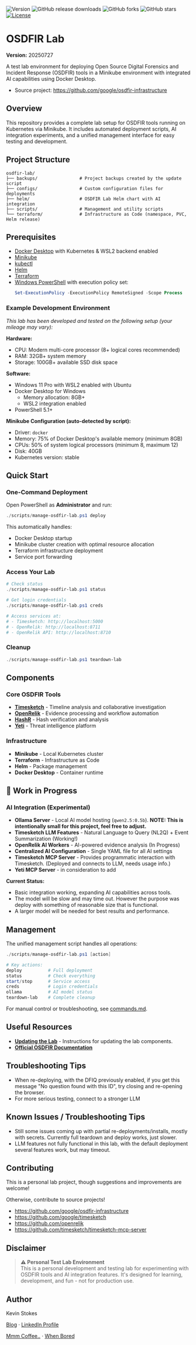 
![Version](https://img.shields.io/badge/version-20250727-orange) 
![GitHub release downloads](https://img.shields.io/github/downloads/kev365/OSDFIR-Lab/total) 
![GitHub forks](https://img.shields.io/github/forks/kev365/OSDFIR-Lab?style=social) 
![GitHub stars](https://img.shields.io/github/stars/kev365/OSDFIR-Lab?style=social) 
[![License](https://img.shields.io/badge/License-Apache_2.0-blue.svg)](LICENSE)

# OSDFIR Lab

**Version:** 20250727

A test lab environment for deploying Open Source Digital Forensics and Incident Response (OSDFIR) tools in a Minikube environment with integrated AI capabilities using Docker Desktop.

- Source project: https://github.com/google/osdfir-infrastructure

## Overview

This repository provides a complete lab setup for OSDFIR tools running on Kubernetes via Minikube. It includes automated deployment scripts, AI integration experiments, and a unified management interface for easy testing and development.

## Project Structure

```
osdfir-lab/
├── backups/                # Project backups created by the update script
├── configs/                # Custom configuration files for deployments
├── helm/                   # OSDFIR Lab Helm chart with AI integration
├── scripts/                # Management and utility scripts
└── terraform/              # Infrastructure as Code (namespace, PVC, Helm release)
```

## Prerequisites

- [Docker Desktop](https://www.docker.com/products/docker-desktop/) with Kubernetes & WSL2 backend enabled
- [Minikube](https://minikube.sigs.k8s.io/docs/start/)
- [kubectl](https://kubernetes.io/docs/tasks/tools/)
- [Helm](https://helm.sh/docs/intro/install/)
- [Terraform](https://www.terraform.io/downloads)
- [Windows PowerShell](https://docs.microsoft.com/en-us/powershell/) with execution policy set:
  ```powershell
  Set-ExecutionPolicy -ExecutionPolicy RemoteSigned -Scope Process
  ```

### Example Development Environment

*This lab has been developed and tested on the following setup (your mileage may vary):*

**Hardware:**
- CPU: Modern multi-core processor (8+ logical cores recommended)
- RAM: 32GB+ system memory
- Storage: 100GB+ available SSD disk space

**Software:**
- Windows 11 Pro with WSL2 enabled with Ubuntu
- Docker Desktop for Windows
  - Memory allocation: 8GB+
  - WSL2 integration enabled
- PowerShell 5.1+

**Minikube Configuration (auto-detected by script):**
- Driver: `docker`
- Memory: 75% of Docker Desktop's available memory (minimum 8GB)
- CPUs: 50% of system logical processors (minimum 8, maximum 12)
- Disk: 40GB
- Kubernetes version: stable

## Quick Start

### One-Command Deployment

Open PowerShell as **Administrator** and run:

```powershell
./scripts/manage-osdfir-lab.ps1 deploy
```

This automatically handles:
- Docker Desktop startup
- Minikube cluster creation with optimal resource allocation
- Terraform infrastructure deployment
- Service port forwarding

### Access Your Lab

```powershell
# Check status
./scripts/manage-osdfir-lab.ps1 status

# Get login credentials
./scripts/manage-osdfir-lab.ps1 creds

# Access services at:
# - Timesketch: http://localhost:5000
# - OpenRelik: http://localhost:8711
# - OpenRelik API: http://localhost:8710
```

### Cleanup

```powershell
./scripts/manage-osdfir-lab.ps1 teardown-lab
```

## Components

### Core OSDFIR Tools

- **[Timesketch](https://timesketch.org/)** - Timeline analysis and collaborative investigation
- **[OpenRelik](https://openrelik.org/)** - Evidence processing and workflow automation  
- **[HashR](https://osdfir.blogspot.com/2024/03/introducing-hashr.html)** - Hash verification and analysis
- **[Yeti](https://yeti-platform.io/)** - Threat intelligence platform

### Infrastructure

- **Minikube** - Local Kubernetes cluster
- **Terraform** - Infrastructure as Code
- **Helm** - Package management
- **Docker Desktop** - Container runtime

## 🚧 Work in Progress

### AI Integration (Experimental)

- **Ollama Server** - Local AI model hosting (`qwen2.5:0.5b`). **NOTE: This is intentionally small for this project, feel free to adjust.**
- **Timesketch LLM Features** - Natural Language to Query (NL2Q) + Event Summarization (Working!)
- **OpenRelik AI Workers** - AI-powered evidence analysis (In Progress)
- **Centralized AI Configuration** - Single YAML file for all AI settings
- **Timesketch MCP Server** - Provides programmatic interaction with Timesketch. (Deployed and connects to LLM, needs usage info.)
- **Yeti MCP Server** - in consideration to add

**Current Status:** 
- Basic integration working, expanding AI capabilities across tools.
- The model will be slow and may time out. However the purpose was deploy with something of reasonable size that is functional.
- A larger model will be needed for best results and performance.

## Management

The unified management script handles all operations:

```powershell
./scripts/manage-osdfir-lab.ps1 [action]

# Key actions:
deploy          # Full deployment
status          # Check everything
start/stop      # Service access
creds           # Login credentials
ollama          # AI model status
teardown-lab    # Complete cleanup
```

For manual control or troubleshooting, see [commands.md](commands.md).

## Useful Resources

- **[Updating the Lab](updating_osdfir_lab.md)** - Instructions for updating the lab components.
- **[Official OSDFIR Documentation](https://osdfir.org/)**

## Troubleshooting Tips
- When re-deploying, with the DFIQ previously enabled, if you get this message "No question found with this ID", try closing and re-opening the browser.
- For more serious testing, connect to a stronger LLM

## Known Issues / Troubleshooting Tips
- Still some issues coming up with partial re-deployments/installs, mostly with secrets. Currently full teardown and deploy works, just slower.
- LLM features not fully functional in this lab, with the default deployment several features work, but may timeout.

## Contributing

This is a personal lab project, though suggestions and improvements are welcome! 

Otherwise, contribute to source projects!
- https://github.com/google/osdfir-infrastructure
- https://github.com/google/timesketch
- https://github.com/openrelik
- https://github.com/timesketch/timesketch-mcp-server

## Disclaimer

> **⚠️ Personal Test Lab Environment**  
> This is a personal development and testing lab for experimenting with OSDFIR tools and AI integration features. It's designed for learning, development, and fun - not for production use.

## Author

Kevin Stokes

[Blog](https://dfir-kev.medium.com/) · [LinkedIn Profile](https://www.linkedin.com/in/dfir-kev/)

[Mmm Coffee..](https://www.buymeacoffee.com/dfirkev) · [When Bored](https://www.teepublic.com/user/kstrike)


